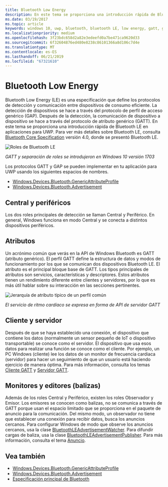 ```yaml
---
title: Bluetooth Low Energy
description: En este tema se proporciona una introducción rápida de Bluetooth LE en aplicaciones para UWP.
ms.date: 03/19/2017
ms.topic: article
keywords: windows 10, uwp, bluetooth, bluetooth LE, low energy, gatt, gap, central, peripheral, periférico, client, cliente, server, servidor, watcher, monitor, publisher, editor
ms.localizationpriority: medium
ms.openlocfilehash: 3f23bdc658d2a82e3edeefd0a7be471ca9620d33
ms.sourcegitcommit: 6f32604876ed480e8238c86101366a8d106c7d4e
ms.translationtype: MT
ms.contentlocale: es-ES
ms.lasthandoff: 06/21/2019
ms.locfileid: "67321610"
---
```

# <a name="bluetooth-low-energy"></a>Bluetooth Low Energy
Bluetooth Low Energy (LE) es una especificación que define los protocolos de detección y comunicación entre dispositivos de consumo eficiente. La detección de dispositivos se hace a través del protocolo de perfil de acceso genérico (GAP). Después de la detección, la comunicación de dispositivo a dispositivo se hace a través del protocolo de atributo genérico (GATT). En este tema se proporciona una introducción rápida de Bluetooth LE en aplicaciones para UWP. Para ver más detalles sobre Bluetooth LE, consulta [Bluetooth Core Specification](https://www.bluetooth.com/specifications/bluetooth-core-specification/) versión 4.0, donde se presentó Bluetooth LE. 

![Roles de Bluetooth LE](images/gatt-roles.png)

*GATT y separación de roles se introdujeron en Windows 10 versión 1703*

Los protocolos GATT y GAP se pueden implementar en tu aplicación para UWP usando los siguientes espacios de nombres.
- [Windows.Devices.Bluetooth.GenericAttributeProfile](https://docs.microsoft.com/en-us/uwp/api/windows.devices.bluetooth.genericattributeprofile)
- [Windows.Devices.Bluetooth.Advertisement](https://docs.microsoft.com/en-us/uwp/api/windows.devices.bluetooth.genericattributeprofile)

## <a name="central-and-peripheral"></a>Central y periféricos
Los dos roles principales de detección se llaman Central y Periférico. En general, Windows funciona en modo Central y se conecta a distintos dispositivos periféricos. 

## <a name="attributes"></a>Atributos
Un acrónimo común que verás en la API de Windows Bluetooth es GATT (atributo genérico). El perfil GATT define la estructura de datos y modos de funcionamiento por los que se comunican dos dispositivos Bluetooth LE. El atributo es el principal bloque base de GATT. Los tipos principales de atributos son servicios, características y descriptores. Estos atributos tienen un rendimiento diferente entre clientes y servidores, por lo que es más útil hablar sobre su interacción en las secciones pertinentes. 

![Jerarquía de atributo típico de un perfil común](images/gatt-service.png)

*El servicio de ritmo cardíaco se expresa en forma de API de servidor GATT*

## <a name="client-and-server"></a>Cliente y servidor
Después de que se haya establecido una conexión, el dispositivo que contiene los datos (normalmente un sensor pequeño de IoT o dispositivo transportable) se conoce como el servidor. El dispositivo que usa esos datos para realizar una función se conoce como el cliente. Por ejemplo, un PC Windows (cliente) lee los datos de un monitor de frecuencia cardiaca (servidor) para hacer un seguimiento de que un usuario está haciendo ejercicio de manera óptima. Para más información, consulta los temas [Cliente GATT](gatt-client.md) y [Servidor GATT](gatt-server.md).

## <a name="watchers-and-publishers-beacons"></a>Monitores y editores (balizas)
Además de los roles Central y Periférico, existen los roles Observador y Emisor. Los emisores se conocen como balizas, no se comunica a través de GATT porque usan el espacio limitado que se proporciona en el paquete de anuncio para la comunicación. Del mismo modo, un observador no tiene que establecer una conexión para recibir datos, busca los anuncios cercanos. Para configurar Windows de modo que observe los anuncios cercanos, usa la clase [BluetoothLEAdvertisementWatcher](https://docs.microsoft.com/en-us/uwp/api/windows.devices.bluetooth.advertisement.bluetoothleadvertisementwatcher). Para difundir cargas de baliza, usa la clase [BluetoothLEAdvertisementPublisher](https://docs.microsoft.com/en-us/uwp/api/windows.devices.bluetooth.advertisement.bluetoothleadvertisementpublisher). Para más información, consulta el tema [Anuncio](ble-beacon.md).

## <a name="see-also"></a>Vea también
- [Windows.Devices.Bluetooth.GenericAttributeProfile](https://docs.microsoft.com/en-us/uwp/api/windows.devices.bluetooth.genericattributeprofile)
- [Windows.Devices.Bluetooth.Advertisement](https://docs.microsoft.com/en-us/uwp/api/windows.devices.bluetooth.genericattributeprofile)
- [Especificación principal de Bluetooth](https://www.bluetooth.com/specifications/bluetooth-core-specification/)